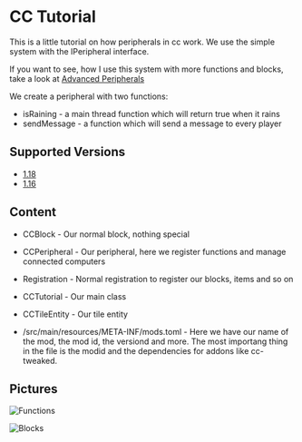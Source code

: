 # CC Tutorial
This is a little tutorial on how peripherals in cc work.
We use the simple system with the IPeripheral interface.

If you want to see, how I use this system with more functions and blocks, take a look at [Advanced Peripherals](https://github.com/Seniorendi/AdvancedPeripherals)

We create a peripheral with two functions:
* isRaining - a main thread function which will return true when it rains
* sendMessage - a function which will send a message to every player

## Supported Versions
- [1.18](https://github.com/Seniorendi/CCTutorial/tree/1.18)
- [1.16](https://github.com/Seniorendi/CCTutorial/tree/1.16)

## Content
* CCBlock - Our normal block, nothing special

* CCPeripheral - Our peripheral, here we register functions and manage connected computers

* Registration - Normal registration to register our blocks, items and so on

* CCTutorial - Our main class

* CCTileEntity - Our tile entity

* /src/main/resources/META-INF/mods.toml - Here we have our name of the mod, the mod id, the versiond and more. The most importang thing in the file is the modid and the dependencies for addons like cc-tweaked.

## Pictures

![Functions](https://srendi.de/wp-content/uploads/2022/04/Bild_2022-04-06_145710.png)

![Blocks](https://srendi.de/wp-content/uploads/2022/04/Bild_2022-04-06_145748.png)
